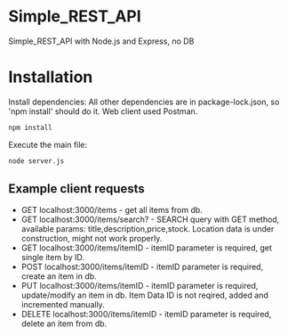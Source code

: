 # Simple_REST_API
Simple_REST_API with Node.js and Express, no DB

# Installation
Install dependencies:
All other dependencies are in package-lock.json, so 'npm install' should do it. Web client used Postman.
```bash
npm install
```
Execute the main file:
```bash
node server.js
```
## Example client requests
* GET localhost:3000/items - get all items from db.
* GET localhost:3000/items/search? - SEARCH query with GET method, available params: title,description,price,stock.
Location data is under construction, might not work properly.
* GET localhost:3000/items/itemID - itemID parameter is required, get single item by ID. 
* POST localhost:3000/items/itemID - itemID parameter is required, create an item in db. 
* PUT localhost:3000/items/itemID - itemID parameter is required, update/modify an item in db.
Item Data ID is not reqired, added and incremented manually.
* DELETE localhost:3000/items/itemID - itemID parameter is required, delete an item from db.
